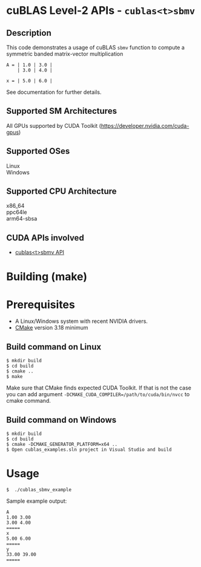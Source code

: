 # cuBLAS Level-2 APIs - `cublas<t>sbmv`

## Description

This code demonstrates a usage of cuBLAS `sbmv` function to compute a symmetric banded matrix-vector multiplication

```
A = | 1.0 | 3.0 | 
    | 3.0 | 4.0 |

x = | 5.0 | 6.0 |
```

See documentation for further details.

## Supported SM Architectures

All GPUs supported by CUDA Toolkit (https://developer.nvidia.com/cuda-gpus)  

## Supported OSes

Linux  
Windows

## Supported CPU Architecture

x86_64  
ppc64le  
arm64-sbsa

## CUDA APIs involved
- [cublas\<t>sbmv API](https://docs.nvidia.com/cuda/cublas/index.html#cublas-t-sbmv)

# Building (make)

# Prerequisites
- A Linux/Windows system with recent NVIDIA drivers.
- [CMake](https://cmake.org/download) version 3.18 minimum

## Build command on Linux
```
$ mkdir build
$ cd build
$ cmake ..
$ make
```
Make sure that CMake finds expected CUDA Toolkit. If that is not the case you can add argument `-DCMAKE_CUDA_COMPILER=/path/to/cuda/bin/nvcc` to cmake command.

## Build command on Windows
```
$ mkdir build
$ cd build
$ cmake -DCMAKE_GENERATOR_PLATFORM=x64 ..
$ Open cublas_examples.sln project in Visual Studio and build
```

# Usage
```
$  ./cublas_sbmv_example
```

Sample example output:

```
A
1.00 3.00 
3.00 4.00 
=====
x
5.00 6.00 
=====
y
33.00 39.00 
=====
```
